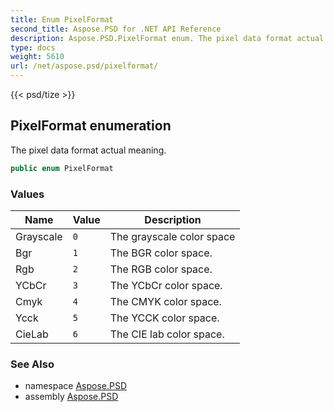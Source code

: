 ```yaml
---
title: Enum PixelFormat
second_title: Aspose.PSD for .NET API Reference
description: Aspose.PSD.PixelFormat enum. The pixel data format actual meaning
type: docs
weight: 5610
url: /net/aspose.psd/pixelformat/
---
```

{{< psd/tize >}}
## PixelFormat enumeration

The pixel data format actual meaning.

```csharp
public enum PixelFormat
```

### Values

| Name | Value | Description |
| --- | --- | --- |
| Grayscale | `0` | The grayscale color space |
| Bgr | `1` | The BGR color space. |
| Rgb | `2` | The RGB color space. |
| YCbCr | `3` | The YCbCr color space. |
| Cmyk | `4` | The CMYK color space. |
| Ycck | `5` | The YCCK color space. |
| CieLab | `6` | The CIE lab color space. |

### See Also

* namespace [Aspose.PSD](../../aspose.psd/)
* assembly [Aspose.PSD](../../)



